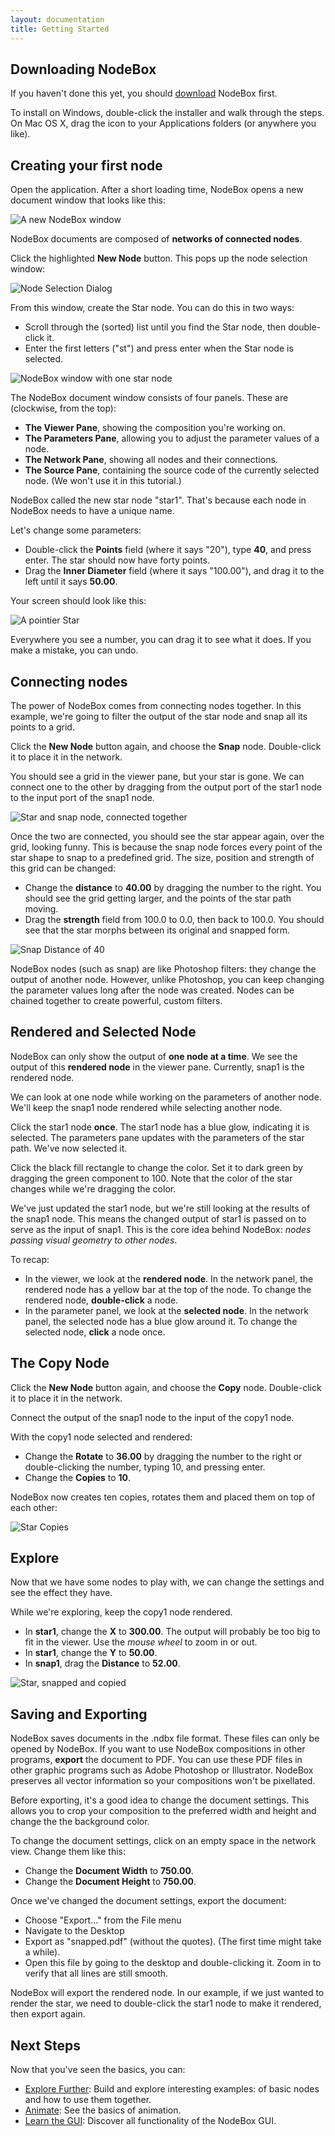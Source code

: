 ```yaml
---
layout: documentation
title: Getting Started
---
```

Downloading NodeBox
-------------------
If you haven't done this yet, you should [download](/download/) NodeBox first.

To install on Windows, double-click the installer and walk through the steps. On Mac OS X, drag the icon to your Applications folders (or anywhere you like).

Creating your first node
------------------------
Open the application. After a short loading time, NodeBox opens a new document window that looks like this:

![A new NodeBox window](/media/img/tutorial/new-nodebox-window.png)

NodeBox documents are composed of **networks of connected nodes**.

Click the highlighted **New Node** button. This pops up the node selection window:

![Node Selection Dialog](/media/img/tutorial/node-selection-dialog.png)

From this window, create the Star node. You can do this in two ways:

* Scroll through the (sorted) list until you find the Star node, then double-click it.
* Enter the first letters ("st") and press enter when the Star node is selected.

![NodeBox window with one star node](/media/img/tutorial/star-node.png)


The NodeBox document window consists of four panels. These are (clockwise, from the top):

* **The Viewer Pane**, showing the composition you're working on.
* **The Parameters Pane**, allowing you to adjust the parameter values of a node.
* **The Network Pane**, showing all nodes and their connections.
* **The Source Pane**, containing the source code of the currently selected node. (We won't use it in this tutorial.)

NodeBox called the new star node "star1". That's because each node in NodeBox needs to have a unique name.

Let's change some parameters:

* Double-click the **Points** field (where it says "20"), type **40**, and press enter. The star should now have forty points.
* Drag the **Inner Diameter** field (where it says "100.00"), and drag it to the left until it says **50.00**.

Your screen should look like this:

![A pointier Star](/media/img/tutorial/star-pointier.png)

Everywhere you see a number, you can drag it to see what it does. If you make a mistake, you can undo.

Connecting nodes
----------------
The power of NodeBox comes from connecting nodes together. In this example, we're going to filter the output of the star node and snap all its points to a grid.

Click the **New Node** button again, and choose the **Snap** node. Double-click it to place it in the network.

You should see a grid in the viewer pane, but your star is gone. We can connect one to the other by dragging from the output port of the star1 node to the input port of the snap1 node.

![Star and snap node, connected together](/media/img/tutorial/star-snap-connected.png)

Once the two are connected, you should see the star appear again, over the grid, looking funny. This is because the snap node forces every point of the star shape to snap to a predefined grid. The size, position and strength of this grid can be changed:

* Change the **distance** to **40.00** by dragging the number to the right. You should see the grid getting larger, and the points of the star path moving.
* Drag the **strength** field from 100.0 to 0.0, then back to 100.0. You should see that the star morphs between its original and snapped form.

![Snap Distance of 40](/media/img/tutorial/snap-40.png)

NodeBox nodes (such as snap) are like Photoshop filters: they change the output of another node. However, unlike Photoshop, you can keep changing the parameter values long after the node was created. Nodes can be chained together to create powerful, custom filters.

Rendered and Selected Node
--------------------------
NodeBox can only show the output of **one node at a time**. We see the output of this **rendered node** in the viewer pane. Currently, snap1 is the rendered node.

We can look at one node while working on the parameters of another node. We'll keep the snap1 node rendered while selecting another node.

Click the star1 node **once**. The star1 node has a blue glow, indicating it is selected. The parameters pane updates with the parameters of the star path. We've now selected it.

Click the black fill rectangle to change the color. Set it to dark green by dragging the green component to 100. Note that the color of the star changes while we're dragging the color.

We've just updated the star1 node, but we're still looking at the results of the snap1 node. This means the changed output of star1 is passed on to serve as the input of snap1. This is the core idea behind NodeBox: *nodes passing visual geometry to other nodes*.

To recap:

* In the viewer, we look at the **rendered node**. In the network panel, the rendered node has a yellow bar at the top of the node. To change the rendered node, **double-click** a node.
* In the parameter panel, we look at the **selected node**. In the network panel, the selected node has a blue glow around it. To change the selected node, **click** a node once.

The Copy Node
-------------
Click the **New Node** button again, and choose the **Copy** node. Double-click it to place it in the network.

Connect the output of the snap1 node to the input of the copy1 node.

With the copy1 node selected and rendered:

* Change the **Rotate** to **36.00** by dragging the number to the right or double-clicking the number, typing 10, and pressing enter.
* Change the **Copies** to **10**.

NodeBox now creates ten copies, rotates them and placed them on top of each other:

![Star Copies](/media/img/tutorial/star-snap-copy.png)

Explore
-------

Now that we have some nodes to play with, we can change the settings and see the effect they have.

While we're exploring, keep the copy1 node rendered.

* In **star1**, change the **X** to **300.00**. The output will probably be too big to fit in the viewer. Use the *mouse wheel* to zoom in or out.
* In **star1**, change the **Y** to **50.00**.
* In **snap1**, drag the **Distance** to **52.00**.

![Star, snapped and copied](/media/img/tutorial/star-explored.png)

Saving and Exporting
--------------------
NodeBox saves documents in the .ndbx file format. These files can only be opened by NodeBox. If you want to use NodeBox compositions in other programs, **export** the document to PDF. You can use these PDF files in other graphic programs such as Adobe Photoshop or Illustrator. NodeBox preserves all vector information so your compositions won't be pixellated.

Before exporting, it's a good idea to change the document settings. This allows you to crop your composition to the preferred width and height and change the the background color.

To change the document settings, click on an empty space in the network view. Change them like this:

* Change the **Document Width** to **750.00**.
* Change the **Document Height** to **750.00**.

Once we've changed the document settings, export the document:

* Choose "Export..." from the File menu
* Navigate to the Desktop
* Export as "snapped.pdf" (without the quotes).
  (The first time might take a while). 
* Open this file by going to the desktop and double-clicking it. Zoom in to verify that all lines are still smooth.

NodeBox will export the rendered node. In our example, if we just wanted to render the star, we need to double-click the star1 node to make it rendered, then export again.

Next Steps
----------
Now that you've seen the basics, you can:

* [Explore Further](exploring.html): Build and explore interesting examples:  of basic nodes and how to use them together.
* [Animate](animation.html): See the basics of animation.
* [Learn the GUI](../using/gui.html): Discover all functionality of the NodeBox GUI.

